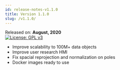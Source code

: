 ```yaml
---
id: release-notes-v1.1.0
title: Version 1.1.0
slug: /v1.1.0/
---
```



Released on: **August, 2020**  
[![License: GPL v3](https://img.shields.io/badge/License-GPLv3-blue.svg)](https://www.gnu.org/licenses/gpl-3.0)

* Improve scalability to 100M+ data objects
* Improve user research HMI
* Fix spacial reprojection and normalization on poles
* Docker images ready to use
